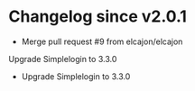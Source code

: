 # Changelog since v2.0.1
- Merge pull request #9 from elcajon/elcajon

Upgrade Simplelogin to 3.3.0 
- Upgrade Simplelogin to 3.3.0 
